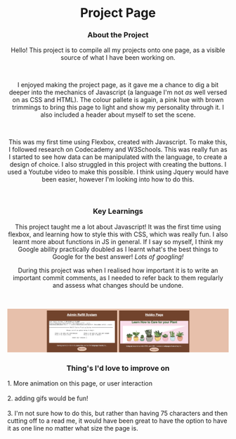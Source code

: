 <h1 align = "center">Project Page</h1> 

<h3 align = "center"><b>About the Project</h3></b>
<p align = "center">Hello! This project is to compile all my projects onto one page, as a visible source of what I have been working on. </p><br>

<p align = "center"> I enjoyed making the project page, as it gave me a chance to dig a bit deeper into the mechanics of Javascript (a language I'm not <em>as</em> well versed on as CSS and HTML). The colour pallete is again, a pink hue with brown trimmings to bring this page to light and show my personality through it. I also included a header about myself to set the scene. </p><br>


<p align = "center"> This was my first time using Flexbox, created with Javascript. To make this, I followed research on Codecademy and W3Schools. This was really fun as I started to see how data can be manipulated with the language, to create a design of choice. I also struggled in this project with creating the buttons. I used a Youtube video to make this possible. I think using Jquery would have been easier, however I'm looking into how to do this.</p><br>

<h3 align = "center"><b>Key Learnings</h3></b>
<p align = "center"> This project taught me a lot about Javascript! It was the first time using flexbox, and learning how to style this with CSS, which was really fun. I also learnt more about functions in JS in general. If I say so myself, I think my Google ability practically doubled as I learnt what's the best things to Google for the best answer! <em>Lots of googling!</em></p>

<p align = "center"> During this project was when I realised how important it is to write an important commit comments, as I needed to refer back to them regularly and assess what changes should be undone.</p><br>

<p align = "center"><img src="Pictures/Screenshot 2022-11-22 at 15.25.51.png" width="1000"></p>


<h3 align = "center"><b>Thing's I'd love to improve on</h3></b>
1. More animation on this page, or user interaction<br><br>
2. adding gifs would be fun!<br><br>
3. I'm not sure how to do this, but rather than having 75 characters and then cutting off to a read me, it would have been great to have the option to have it as one line no matter what size the page is.</p>
